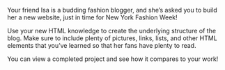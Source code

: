 Your friend Isa is a budding fashion blogger, and she’s asked you to build her a new website, just in time for New York Fashion Week!

Use your new HTML knowledge to create the underlying structure of the blog. Make sure to include plenty of pictures, links, lists, and other HTML elements that you’ve learned so that her fans have plenty to read.

You can view a completed project and see how it compares to your work!
